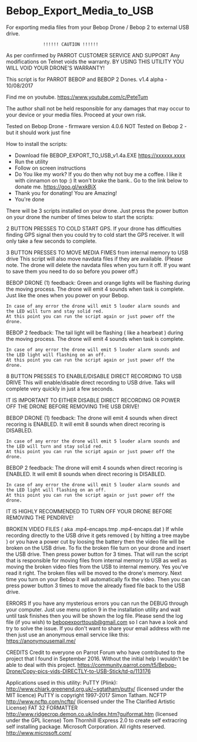 # Bebop_Export_Media_to_USB
For exporting media files from your Bebop Drone / Bebop 2 to external USB drive. 

                  !!!!!! CAUTION !!!!!!
  As per confirmed by PARROT CUSTOMER SERVICE AND SUPPORT
  Any modifications on Telnet voids the warranty.
  BY USING THIS UTILITY YOU WILL VOID YOUR DRONE'S WARRANTY!
  
This script is for PARROT BEBOP and BEBOP 2 Dones.
v1.4 alpha - 10/08/2017

Find me on youtube.
https://www.youtube.com/c/PeteTum

The author shall not be held responsible for any damages that may occur to your device or your media files.
Proceed at your own risk.


Tested on Bebop Drone - firmware version 4.0.6
NOT Tested on Bebop 2 - but it should work just fine

How to install the scripts:
  - Download file
	BEBOP_EXPORT_TO_USB_v1.4a.EXE
	https://xxxxxx.xxxx
  - Run the utility
  - Follow on screen instructions
  - Do You like my work?
    If you do then why not buy me a coffee. I like it with cinnamon on top :)
    It won't brake the bank..  Go to the link below to donate me.
    https://goo.gl/wxkBjX
  - Thank you for donating! You are Amazing!
  - You're done


There will be 3 scripts installed on your drone. 
Just press the power button on your drone the number of times below 
to start the scripts:

2 BUTTON PRESSES TO COLD START GPS.
  If your drone has difficulties finding GPS signal then you could try 
  to cold start the GPS receiver. It will only take a few seconds to complete.

3 BUTTON PRESSES TO MOVE MEDIA FIMES from internal memory to USB drive
  This script will also move navdata files if they are available.
  (Please note. The drone will delete the navdata files when you turn it off.
  If you want to save them you need to do so before you power off.)

  BEBOP DRONE (1) feedback:
    Green and orange lights will be flashing during the moving process.
    The drone will emit 4 sounds when task is complete. Just like the ones when you
    power on your Bebop.

    In case of any error the drone will emit 5 louder alarm sounds and
    the LED will turn and stay solid red.
    At this point you can run the script again or just power off the drone.

  BEBOP 2 feedback:
    The tail light will be flashing ( like a hearbeat ) during the moving process.
    The drone will emit 4 sounds when task is complete.

    In case of any error the drone will emit 5 louder alarm sounds and
    the LED light will flashing on an off.
    At this point you can run the script again or just power off the drone.

8 BUTTON PRESSES TO ENABLE/DISABLE DIRECT RECORDING TO USB DRIVE
  This will enable/disable direct recording to USB drive.
  Taks will complete very quickly in just a few seconds.
  
  IT IS IMPORTANT TO EITHER DISABLE DIRECT RECORDING OR 
  POWER OFF THE DRONE BEFORE REMOVING THE USB DRIVE!

  BEBOP DRONE (1) feedback:
    The drone will emit 4 sounds when direct recoring is ENABLED.
	It will emit 8 sounds when direct recoring is DISABLED.

    In case of any error the drone will emit 5 louder alarm sounds and
    the LED will turn and stay solid red.
    At this point you can run the script again or just power off the drone.

  BEBOP 2 feedback:
    The drone will emit 4 sounds when direct recoring is ENABLED.
	It will emit 8 sounds when direct recoring is DISABLED.

    In case of any error the drone will emit 5 louder alarm sounds and
    the LED light will flashing on an off.
    At this point you can run the script again or just power off the drone.


IT IS HIGHLY RECOMMENDED TO TURN OFF YOUR DRONE BEFORE REMOVING THE PENDRIVE!

BROKEN VIDEO FILES ( aka .mp4-encaps.tmp .mp4-encaps.dat )
  If while recording directly to the USB drive it gets removed ( by hitting a tree maybe ) 
  or you have a power cut by loosing the battery then the video file will be broken on 
  the USB drive. To fix the broken file turn on your drone and insert the USB drive.
  Then press power button for 3 times. That will run the script that is responsible for 
  moving files from internal memory to USB as well as moving the broken video files
  from the USB to internal memory. Yes you've read it right. The broken files will be moved 
  to the drone's memory. Next time you turn on your Bebop it will automatically fix the video.
  Then you can press power button 3 times to move the already fixed file back to the USB drive.

ERRORS
  If you have any mysterious errors you can run the DEBUG through your computer.
  Just use menu option 9 in the installation utility and wait 
  until task finishes then you will be shown the log file.
  Please send the log file (if you wish) to bebopexporttousb@gmail.com so I can have a look and try to solve the issue.
  If you don't want to share your email address with me then just use an anonymous email service
  like this: https://anonymousemail.me/

CREDITS
  Credit to everyone on Parrot Forum who have contributed to the project that I found in September 2016.
  Without the initial help I wouldn't be able to deal with this project.
  https://community.parrot.com/t5/Bebop-Drone/Copy-pics-vids-DIRECTLY-to-USB-Stick/td-p/113176

Applications used in this utility:
  PuTTY (Plink): http://www.chiark.greenend.org.uk/~sgtatham/putty/ (licensed under the MIT licence) PuTTY is copyright 1997-2017 Simon Tatham.
  NCFTP http://www.ncftp.com/ncftp/ (licensed under the The Clarified Artistic License)
  FAT 32 FORMATTER http://www.ridgecrop.demon.co.uk/index.htm?guiformat.htm (licensed under the GPL license) Tom Thornhill
  IExpress 2.0 to create self extracring self installing package. Microsoft Corporation. All rights reserved. http://www.microsoft.com/